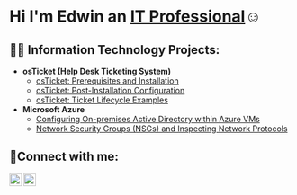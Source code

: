 # Hi I'm Edwin an <a href="https://linkedin.com/in/Edwin">IT Professional</a>☺</h1>

<h2>👨‍💻 Information Technology Projects:</h2>

- <b>osTicket (Help Desk Ticketing System)</b>
  - [osTicket: Prerequisites and Installation](https://github.com/EdwinMendoza/osticket-prereqs)
  - [osTicket: Post-Installation Configuration](https://github.com/EdwinMendoza/post-install-config)
  - [osTicket: Ticket Lifecycle Examples](https://github.com/EdwinMendoza/ticket-lifecycle)
- <b>Microsoft Azure</b>
  - [Configuring On-premises Active Directory within Azure VMs](https://github.com/EdwinMendoza/configure-ad)
  - [Network Security Groups (NSGs) and Inspecting Network Protocols](https://github.com/EdwinMendoza/azure-network-protocols)

<h2>🤳Connect with me:</h2>

[<img align="left" alt="Edwin | LinkedIn" width="22px" src="https://cdn.jsdelivr.net/npm/simple-icons@v3/icons/linkedin.svg" />][linkedin]
[<img align="left" alt="Josh | Twitter" width="22px" src="https://cdn.jsdelivr.net/npm/simple-icons@v3/icons/twitter.svg" />][twitter]

[twitter]: https://twitter.com/Josh
[instagram]: https://www.instagram.com/Josh
[linkedin]: https://linkedin.com/in/Josh

